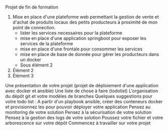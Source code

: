 <p><br />Projet de fin de formation</p>
<ol>
    <li> Mise en place d'une plateforme web permettant la gestion de vente et d'achat de produits locaux des petits producteurs à proximité de mon point de connection.
        <ul>
            <li>lister les services necessaires pour la plateforme </li>
            <li>mise en place d'une application springboot pour exposer les services de la plateforme </li>
            <li>mise en place d'une frontale pour consommer les services </li>
            <li>mise en place de base de donnée pour gérer les producteurs dans un docker</li>
            <li>Sous élément 2</li>
        </ul>
    </li>
    <li>Élément 2</li>
    <li>Élément 3</li>
</ol>

Une présentation de votre projet (projet de déploiement d'une application avec docker et ansible)
Une liste de chose à faire (todolist)
L'organisation du dépôt git et votre modèles de branches
Quelques suggestions pour votre todo list :
A partir d'un playbook ansible, créer des conteneurs docker et provisionnez les pour pouvoir déployer votre application
Pensez au monitoring de votre solution
Pensez à la sécurisation de votre solution
Pensez à la gestion des logs de votre solution
Poussez votre fichier et votre arborescence sur votre dépôt
Commencez à travailler sur votre projet